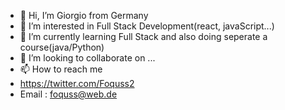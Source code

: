 - 👋 Hi, I’m Giorgio from Germany
- 👀 I’m interested in Full Stack Development(react, javaScript...)
- 🌱 I’m currently learning Full Stack and also doing seperate a course(java/Python)
- 💞️ I’m looking to collaborate on ...
- 📫 How to reach me 
- https://twitter.com/Foquss2
- Email : foquss@web.de


